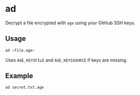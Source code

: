 # ad

Decrypt a file encrypted with `age` using your GitHub SSH keys.

## Usage

```bash
ad <file.age>
```

Uses `AGE_KEYSFILE` and `AGE_KEYSSOURCE` if keys are missing.

## Example

```bash
ad secret.txt.age
```

<!-- vim: set ft=markdown spell spelllang=en_us cc=80 : -->

